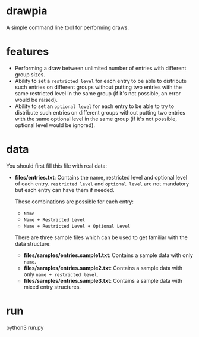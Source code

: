# drawpia
A simple command line tool for performing draws.

# features
- Performing a draw between unlimited number of entries with different group sizes.
- Ability to set a `restricted level` for each entry to be able to distribute such 
  entries on different groups without putting two entries with the same restricted 
  level in the same group (if it's not possible, an error would be raised).
- Ability to set an `optional level` for each entry to be able to try to distribute 
  such entries on different groups without putting two entries with the same optional
  level in the same group (if it's not possible, optional level would be ignored).

# data
You should first fill this file with real data:
- **files/entries.txt**: Contains the name, restricted level and optional level
  of each entry. `restricted level` and `optional level` are not mandatory but
  each entry can have them if needed.
  
  These combinations are possible for each entry:
  - `Name`
  - `Name + Restricted Level`
  - `Name + Restricted Level + Optional Level`


  There are three sample files which can be used to get familiar with the data structure:
  - **files/samples/entries.sample1.txt**: Contains a sample data with only `name`.
  - **files/samples/entries.sample2.txt**: Contains a sample data with only `name + restricted level`.
  - **files/samples/entries.sample3.txt**: Contains a sample data with mixed entry structures.

# run
python3 run.py
